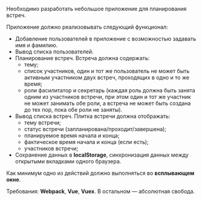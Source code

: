 Необходимо разработать небольшое приложение для планирования встреч.

Приложение должно реализовывать следующий функционал:
+ Добавление пользователей в приложение с возможностью задавать имя и фамилию.
+ Вывод списка пользователей.
+ Планирование встреч. Встреча должна содержать:
  - тему;
  - список участников, один и тот же пользователь не может быть активным участником двух встреч, проходящих в одно и то же время;
  - роли фасилитатор и секретарь (каждая роль должна быть занята одним из участников встречи, при этом один и тот же участник не может занимать обе роли, а встреча не может быть создана до тех пор, пока обе роли не заняты).
+ Вывод списка встреч. Плитка встречи должна отображать:
  - тему встречи;
  - статус встречи (запланирована/проходит/завершена);
  - планируемое время начала и конца;
  - фактическое время начала и конца (если есть);
  - участников встречи;
+ Сохранение данных в **localStorage**, синхронизация данных между открытыми вкладками одного браузера.

Как минимум одно из действий должно выполняться во **всплывающем окне**.

Требования: **Webpack**, **Vue**, **Vuex**. В остальном — абсолютная свобода.
